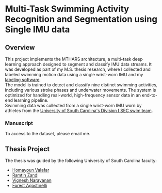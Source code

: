# Multi-Task Swimming Activity Recognition and Segmentation using Single IMU data

## Overview
This project implements the MTHARS architecture, a multi-task deep learning approach designed to segment and classify IMU data streams. It was developed as part of my M.S. thesis research, where I collected and labeled swimming motion data using a single wrist-worn IMU and my [labeling software](https://github.com/markshperkin/LabelingSoftware).    
The model is trained to detect and classify nine distinct swimming activities, including various stroke phases and underwater movements. The system is optimized for handling real-world, high-frequency sensor data in an end-to-end learning pipeline.     
Swimming data was collected from a single wrist-worn IMU worn by athletes from the [University of South Carolina's Division I SEC swim team](https://gamecocksonline.com/sports/swimming/).       
### Manuscript    

To access to the dataset, please email me.  



## Thesis Project
The thesis was guided by the following University of South Carolina faculty:  
 - [Homayoun Valafar](https://www.sc.edu/study/colleges_schools/engineering_and_computing/faculty-staff/homayounvalafar.php)
 - [Ramtin Zand](https://www.sc.edu/study/colleges_schools/engineering_and_computing/faculty-staff/zand.php)
 - [Vignesh Narayanan](https://sc.edu/study/colleges_schools/engineering_and_computing/faculty-staff/narayanan_vignesh.php)
 - [Forest Agostinelli](https://www.sc.edu/study/colleges_schools/engineering_and_computing/faculty-staff/forest_agostinelli.php)


